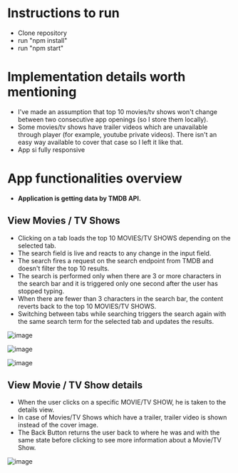 # Instructions to run

- Clone repository
- run "npm install"
- run "npm start"

# Implementation details worth mentioning

- I've made an assumption that top 10 movies/tv shows won't change between two consecutive app openings (so I store them locally).
- Some movies/tv shows have trailer videos which are unavailable through player (for example, youtube private videos). There isn't an easy way available to cover that case so I left it like that. 
- App si fully responsive


# App functionalities overview

- **Application is getting data by TMDB API.**

## View Movies / TV Shows

- Clicking on a tab loads the top 10 MOVIES/TV SHOWS depending on the selected tab.
- The search field is live and reacts to any change in the input field.
- The search fires a request on the search endpoint from TMDB and doesn't filter the top 10 results.
- The search is performed only when there are 3 or more characters in the search bar and it is triggered only one second after the user has stopped typing.
- When there are fewer than 3 characters in the search bar, the content reverts back to the top 10 MOVIES/TV SHOWS.
- Switching between tabs while searching triggers the search again with the same search term for the selected tab and updates the results.


![image](https://user-images.githubusercontent.com/73321593/211110223-74583d80-72fa-4c77-ad5f-dadf1bc6d284.png)


![image](https://user-images.githubusercontent.com/73321593/211110269-c52ddae3-56de-4ed2-8891-7c8fd1228c5e.png)

![image](https://user-images.githubusercontent.com/73321593/211110306-6a99ea4e-4f50-4afa-9087-5d816e0812a3.png)

## View Movie / TV Show details

- When the user clicks on a specific MOVIE/TV SHOW, he is taken to the details view.
- In case of Movies/TV Shows which have a trailer, trailer video is shown instead of the cover image.
- The Back Button returns the user back to where he was and with the same state before clicking to see more information about a Movie/TV Show.



![image](https://user-images.githubusercontent.com/73321593/211110320-bbfe641e-ac01-45c7-9f13-1b428fe6770f.png)

